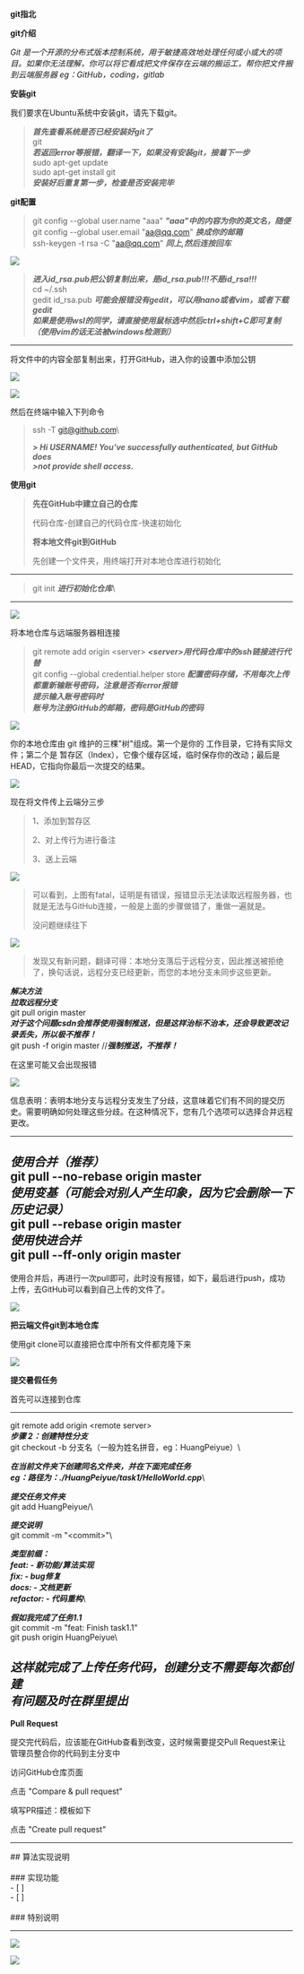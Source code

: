 **git指北**

**git介绍**

*Git
是一个开源的分布式版本控制系统，用于敏捷高效地处理任何或小或大的项目。如果你无法理解，你可以将它看成把文件保存在云端的搬运工，帮你把文件搬到云端服务器
eg：GitHub，coding，gitlab*

**安装git**

我们要求在Ubuntu系统中安装git，请先下载git。

> ***首先查看系统是否已经安装好git了***\
> git\
> ***若返回error等报错，翻译一下，如果没有安装git，接着下一步***\
> sudo apt-get update\
> sudo apt-get install git\
> ***安装好后重复第一步，检查是否安装完毕***


**git配置**

>  git config \--global user.name \"aaa\"
>  ***\"aaa"中的内容为你的英文名，随便***\
>  git config \--global user.email \"aa@qq.com\" ***换成你的邮箱***\
>  ssh-keygen -t rsa -C \"aa@qq.com\" ***同上,然后连按回车***

![](images/1.png)

>  ***进入id_rsa.pub把公钥复制出来，是id_rsa.pub!!!不是id_rsa!!!***\
>  cd \~/.ssh\
>  gedit id_rsa.pub ***可能会报错没有gedit，可以用nano或者vim，或者下载gedit***\
>  ***如果是使用wsl的同学，请直接使用鼠标选中然后ctrl+shift+C即可复制（使用vim的话无法被windows检测到）***

  -----------------------------------------------------------------------------------------------------

将文件中的内容全部复制出来，打开GitHub，进入你的设置中添加公钥

![](images/2.png)

![](images/3.png)

然后在终端中输入下列命令

>  ssh -T git@github.com\
> 
>  ***> Hi USERNAME! You\'ve successfully authenticated, but GitHub does***\
>  ***\>not provide shell access.***


**使用git**

> **先在GitHub中建立自己的仓库**
>
> 代码仓库-创建自己的代码仓库-快速初始化
>
> **将本地文件git到GitHub**
>
> 先创建一个文件夹，用终端打开对本地仓库进行初始化

  -----------------------------------------------------------------------
  >git init ***进行初始化仓库***\
  -----------------------------------------------------------------------

![](images/4.png)

将本地仓库与远端服务器相连接

>  git remote add origin \<server\>
>  ***\<server\>用代码仓库中的ssh链接进行代替***\
>  git config \--global credential.helper store
>  ***配置密码存储，不用每次上传都重新输账号密码，注意是否有error报错***\
>  ***提示输入账号密码时***\
>  ***账号为注册GitHub的邮箱，密码是GitHub的密码***

![](images/5.png)

你的本地仓库由 git 维护的三棵"树"组成。第一个是你的
工作目录，它持有实际文件；第二个是
暂存区（Index），它像个缓存区域，临时保存你的改动；最后是
HEAD，它指向你最后一次提交的结果。

![](images/6.png)

现在将文件传上云端分三步

> 1、添加到暂存区
>
> 2、对上传行为进行备注
>
> 3、送上云端

 ![](images/7.png)

> 可以看到，上图有fatal，证明是有错误，报错显示无法读取远程服务器，也就是无法与GitHub连接，一般是上面的步骤做错了，重做一遍就是。
>
> 没问题继续往下
>
 ![](images/8.png)
>
> 发现又有新问题，翻译可得：本地分支落后于远程分支，因此推送被拒绝了，换句话说，远程分支已经更新，而您的本地分支未同步这些更新。

  ***解决方法***\
  ***拉取远程分支***\
  git pull origin master\
  ***对于这个问题csdn会推荐使用强制推送，但是这样治标不治本，还会导致更改记录丢失，所以极不推荐！***\
  git push -f origin master //***强制推送，不推荐！***

 在这里可能又会出现报错

![](images/9.png)

信息表明：表明本地分支与远程分支发生了分歧，这意味着它们有不同的提交历史。需要明确如何处理这些分歧。在这种情况下，您有几个选项可以选择合并远程更改。

  -----------------------------------------------------------------------
  *使用合并（推荐）*\
  git pull \--no-rebase origin master\
  *使用变基（可能会对别人产生印象，因为它会删除一下历史记录）*\
  git pull \--rebase origin master\
  *使用快进合并*\
  git pull \--ff-only origin master
  -----------------------------------------------------------------------

使用合并后，再进行一次pull即可，此时没有报错，如下，最后进行push，成功上传，去GitHub可以看到自己上传的文件了。

![](images/10.png)

**把云端文件git到本地仓库**

使用git clone可以直接把仓库中所有文件都克隆下来

![](images/11.png)

**提交暑假任务**

首先可以连接到仓库

  -----------------------------------------------------------------------
  git remote add origin \<remote server\>\
  ***步骤 2：创建特性分支***\
  git checkout -b 分支名（一般为姓名拼音，eg：HuangPeiyue）\
  
  ***在当前文件夹下创建同名文件夹，并在下面完成任务***\
  ***eg：路径为：./HuangPeiyue/task1/HelloWorld.cpp***\
  
  ***提交任务文件夹***\
  git add HuangPeiyue/\
  
  ***提交说明***\
  git commit -m \"\<commit\>\"\
  
  ***类型前缀：***\
  ***feat: - 新功能/算法实现***\
  ***fix: - bug修复***\
  ***docs: - 文档更新***\
  ***refactor: - 代码重构***\
  
  ***假如我完成了任务1.1***\
  git commit -m \"feat: Finish task1.1\"\
  git push origin HuangPeiyue\
  
  *这样就完成了上传任务代码，创建分支不需要每次都创建*\
  *有问题及时在群里提出*
  -----------------------------------------------------------------------

**Pull Request**

提交完代码后，应该能在GitHub查看到改变，这时候需要提交Pull
Request来让管理员整合你的代码到主分支中

访问GitHub仓库页面

点击 \"Compare & pull request\"

填写PR描述：模板如下

点击 \"Create pull request\"

  -----------------------------------------------------------------------
  \## 算法实现说明\
  \
  \### 实现功能\
  \- \[ \]\
  \- \[ \]\
  \
  \### 特别说明

  -----------------------------------------------------------------------

![](images/12.png)

![](images/13.png)













